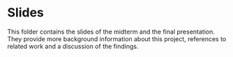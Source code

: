 # Slides

This folder contains the slides of the midterm and the final presentation. They provide more background information about this project, references to related work and a discussion of the findings.
